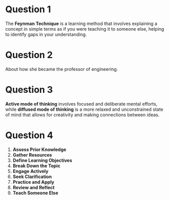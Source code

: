 # Question 1
The **Feynman Technique** is a learning method that involves explaining a concept in simple terms as if you were teaching it to someone else, helping to identify gaps in your understanding.
# Question 2
About how she became the professor of engineering.
# Question 3
**Active mode of thinking** involves focused and deliberate mental efforts, while **diffused mode of thinking** is a more relaxed and unconstrained state of mind that allows for creativity and making connections between ideas.
# Question 4
1. **Assess Prior Knowledge**
2. **Gather Resources**
3. **Define Learning Objectives**
4. **Break Down the Topic**
5. **Engage Actively**
6. **Seek Clarification**
7. **Practice and Apply**
8. **Review and Reflect**
9. **Teach Someone Else**
